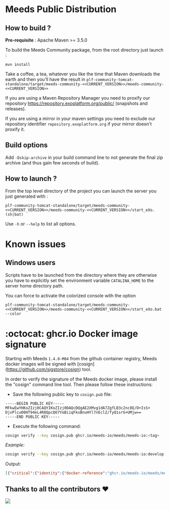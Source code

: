 Meeds Public Distribution
=========================

How to build ?
--------------

**Pre-requisite** : Apache Maven >= 3.5.0

To build the Meeds Community package, from the root directory just launch :

    mvn install

Take a coffee, a tea, whatever you like the time that Maven downloads the earth and then you'll have the result in `plf-community-tomcat-standalone/target/meeds-community-<<CURRENT_VERSION>>/meeds-community-<<CURRENT_VERSION>>`

If you are using a Maven Repository Manager you need to proxify our repository <https://repository.exoplatform.org/public/> (snapshots and releases).

If you are using a mirror in your maven settings you need to exclude our repository identifier `repository.exoplatform.org` if your mirror doesn't proxify it.

Build options
-------------

Add `-Dskip-archive` in your build command line to not generate the final zip archive (and thus gain few seconds of build).

How to launch ?
---------------

From the top level directory of the project you can launch the server you just generated with :

    plf-community-tomcat-standalone/target/meeds-community-<<CURRENT_VERSION>>/meeds-community-<<CURRENT_VERSION>>/start_eXo.(sh|bat)

Use `-h` or `--help` to list all options.

Known issues
============

Windows users
-------------

Scripts have to be launched from the directory where they are otherwise you have to explicitly set the environment variable `CATALINA_HOME` to the server home directory path.

You can force to activate the colorized console with the option 

    plf-community-tomcat-standalone/target/meeds-community-<<CURRENT_VERSION>>/meeds-community-<<CURRENT_VERSION>>/start_eXo.bat --color
    
:octocat: ghcr.io Docker image signature
========================================

Starting with Meeds `1.4.0-M04` from the github container registry, Meeds docker images will be signed with [cosign] (https://github.com/sigstore/cosign) tool.

In order to verify the signature of the Meeds docker image, please install the "cosign" command line tool. Then please follow these instructions:

- Save the following public key to `cosign.pub` file:
```gpg
-----BEGIN PUBLIC KEY-----
MFkwEwYHKoZIzj0CAQYIKoZIzj0DAQcDQgAE2XMvg1dA7ZgfLB3c2nc8E/D+IsS+
DjvPlcu00HT94eL4R8QpcQO7YoBiiqFkxBnuHYl7nEclZ/fyQ1srG+UMjw==
-----END PUBLIC KEY-----
```
- Execute the following command:
```bash
cosign verify --key cosign.pub ghcr.io/meeds-io/meeds/meeds-io:<tag>
```
*Example:*
```bash
cosign verify --key cosign.pub ghcr.io/meeds-io/meeds/meeds-io:develop
```
  Output:
```json
[{"critical":{"identity":{"docker-reference":"ghcr.io/meeds-io/meeds/meeds-io"},"image":{"docker-manifest-digest":"sha256:da29f98a3000ae5232ceb2502ce2ae10903969c762b1d3d4e43a8b7104b87888"},"type":"cosign container image signature"},"optional":null}]
```

## Thanks to all the contributors ❤️
<a href = "https://github.com/Meeds-io/meeds/graphs/contributors">
  <img src = "https://contrib.rocks/image?repo=Meeds-io/meeds"/>
</a>
